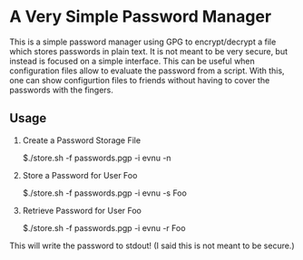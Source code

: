 # A Very Simple Password Manager

This is a simple password manager using GPG to encrypt/decrypt a file which stores
passwords in plain text. It is not meant to be very secure, but instead is focused on a
simple interface. This can be useful when configuration files allow to evaluate the
password from a script. With this, one can show configurtion files to friends without
having to cover the passwords with the fingers.


## Usage

1. Create a Password Storage File

    $./store.sh -f passwords.pgp -i evnu -n

2. Store a Password for User Foo

    $./store.sh -f passwords.pgp -i evnu -s Foo

3. Retrieve Password for User Foo

    $./store.sh -f passwords.pgp -i evnu -r Foo

This will write the password to stdout! (I said this is not meant to be secure.)
